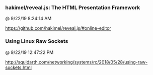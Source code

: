 ﻿

### hakimel/reveal.js: The HTML Presentation Framework
@ 9/22/19 8:24:14 AM

https://github.com/hakimel/reveal.js/#online-editor



### Using Linux Raw Sockets
@ 9/22/19 12:47:22 PM

http://squidarth.com/networking/systems/rc/2018/05/28/using-raw-sockets.html

